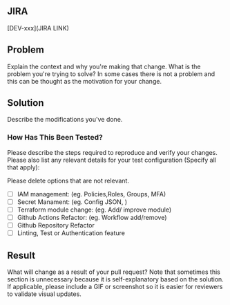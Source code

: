 ## JIRA
[DEV-xxx](JIRA LINK)

## Problem

Explain the context and why you're making that change.  What is the problem you're trying to solve? In some cases there is not a problem and this can be thought as the motivation for your change.

## Solution

Describe the modifications you've done.

### How Has This Been Tested?

Please describe the steps required to reproduce and verify your changes. 
Please also list any relevant details for your test configuration (Specify all that apply):

Please delete options that are not relevant.
- [ ] IAM management: (eg. Policies,Roles, Groups, MFA)
- [ ] Secret Manament: (eg. Config JSON, )
- [ ] Terraform module change: (eg. Add/ improve module)
- [ ] Github Actions Refactor: (eg. Workflow add/remove)
- [ ] Github Repository Refactor
- [ ] Linting, Test or Authentication feature

## Result

What will change as a result of your pull request? Note that sometimes this section is unnecessary because it is self-explanatory based on the solution.
If applicable, please include a GIF or screenshot so it is easier for reviewers to validate visual updates.

